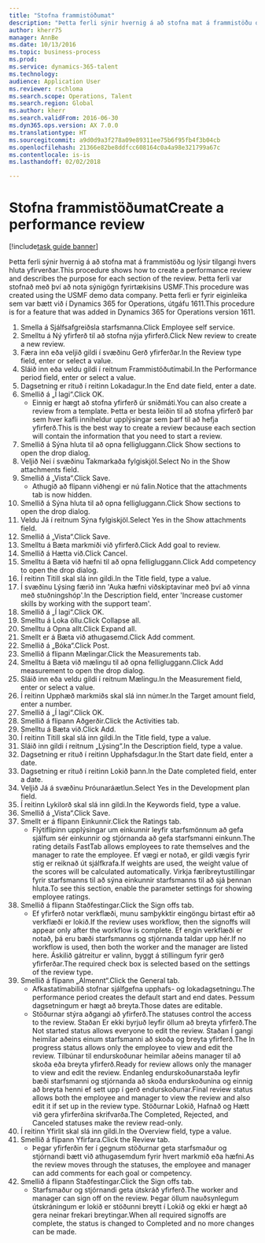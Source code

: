 ```yaml
--- 
title: "Stofna frammistöðumat"
description: "Þetta ferli sýnir hvernig á að stofna mat á frammistöðu og lýsir tilgangi hvers hluta yfirverðar."
author: kherr75
manager: AnnBe
ms.date: 10/13/2016
ms.topic: business-process
ms.prod: 
ms.service: dynamics-365-talent
ms.technology: 
audience: Application User
ms.reviewer: rschloma
ms.search.scope: Operations, Talent
ms.search.region: Global
ms.author: kherr
ms.search.validFrom: 2016-06-30
ms.dyn365.ops.version: AX 7.0.0
ms.translationtype: HT
ms.sourcegitcommit: a9d0d9a3f278a09e89311ee75b6f95fb4f3b04cb
ms.openlocfilehash: 21366e82be8ddfcc608164c0a4a98e321799a67c
ms.contentlocale: is-is
ms.lasthandoff: 02/02/2018

---
```

# <a name="create-a-performance-review"></a><span data-ttu-id="ab2db-103">Stofna frammistöðumat</span><span class="sxs-lookup"><span data-stu-id="ab2db-103">Create a performance review</span></span>

[!include[task guide banner](../../includes/task-guide-banner.md)]

<span data-ttu-id="ab2db-104">Þetta ferli sýnir hvernig á að stofna mat á frammistöðu og lýsir tilgangi hvers hluta yfirverðar.</span><span class="sxs-lookup"><span data-stu-id="ab2db-104">This procedure shows how to create a performance review and describes the purpose for each section of the review.</span></span> <span data-ttu-id="ab2db-105">Þetta ferli var stofnað með því að nota sýnigögn fyrirtækisins USMF.</span><span class="sxs-lookup"><span data-stu-id="ab2db-105">This procedure was created using the USMF demo data company.</span></span> <span data-ttu-id="ab2db-106">Þetta ferli er fyrir eiginleika sem var bætt við í Dynamics 365 for Operations, útgáfu 1611.</span><span class="sxs-lookup"><span data-stu-id="ab2db-106">This procedure is for a feature that was added in Dynamics 365 for Operations version 1611.</span></span>

1. <span data-ttu-id="ab2db-107">Smella á Sjálfsafgreiðsla starfsmanna.</span><span class="sxs-lookup"><span data-stu-id="ab2db-107">Click Employee self service.</span></span>
2. <span data-ttu-id="ab2db-108">Smelltu á Ný yfirferð til að stofna nýja yfirferð.</span><span class="sxs-lookup"><span data-stu-id="ab2db-108">Click New review to create a new review.</span></span>
3. <span data-ttu-id="ab2db-109">Færa inn eða veljið gildi í svæðinu Gerð yfirferðar.</span><span class="sxs-lookup"><span data-stu-id="ab2db-109">In the Review type field, enter or select a value.</span></span>
4. <span data-ttu-id="ab2db-110">Sláið inn eða veldu gildi í reitnum Frammistöðutímabil.</span><span class="sxs-lookup"><span data-stu-id="ab2db-110">In the Performance period field, enter or select a value.</span></span>
5. <span data-ttu-id="ab2db-111">Dagsetning er rituð í reitinn Lokadagur.</span><span class="sxs-lookup"><span data-stu-id="ab2db-111">In the End date field, enter a date.</span></span>
6. <span data-ttu-id="ab2db-112">Smellið á „Í lagi“.</span><span class="sxs-lookup"><span data-stu-id="ab2db-112">Click OK.</span></span>
    * <span data-ttu-id="ab2db-113">Einnig er hægt að stofna yfirferð úr sniðmáti.</span><span class="sxs-lookup"><span data-stu-id="ab2db-113">You can also create a review from a template.</span></span> <span data-ttu-id="ab2db-114">Þetta er besta leiðin til að stofna yfirferð þar sem hver kafli inniheldur upplýsingar sem þarf til að hefja yfirferð.</span><span class="sxs-lookup"><span data-stu-id="ab2db-114">This is the best way to create a review because each section will contain the information that you need to start a review.</span></span>  
7. <span data-ttu-id="ab2db-115">Smellið á Sýna hluta til að opna felligluggann.</span><span class="sxs-lookup"><span data-stu-id="ab2db-115">Click Show sections to open the drop dialog.</span></span>
8. <span data-ttu-id="ab2db-116">Veljið Nei í svæðinu Takmarkaða fylgiskjöl.</span><span class="sxs-lookup"><span data-stu-id="ab2db-116">Select No in the Show attachments field.</span></span>
9. <span data-ttu-id="ab2db-117">Smellið á „Vista“.</span><span class="sxs-lookup"><span data-stu-id="ab2db-117">Click Save.</span></span>
    * <span data-ttu-id="ab2db-118">Athugið að flipann viðhengi er nú falin.</span><span class="sxs-lookup"><span data-stu-id="ab2db-118">Notice that the attachments tab is now hidden.</span></span>  
10. <span data-ttu-id="ab2db-119">Smellið á Sýna hluta til að opna felligluggann.</span><span class="sxs-lookup"><span data-stu-id="ab2db-119">Click Show sections to open the drop dialog.</span></span>
11. <span data-ttu-id="ab2db-120">Veldu Já í reitnum Sýna fylgiskjöl.</span><span class="sxs-lookup"><span data-stu-id="ab2db-120">Select Yes in the Show attachments field.</span></span>
12. <span data-ttu-id="ab2db-121">Smellið á „Vista“.</span><span class="sxs-lookup"><span data-stu-id="ab2db-121">Click Save.</span></span>
13. <span data-ttu-id="ab2db-122">Smelltu á Bæta markmiði við yfirferð.</span><span class="sxs-lookup"><span data-stu-id="ab2db-122">Click Add goal to review.</span></span>
14. <span data-ttu-id="ab2db-123">Smellið á Hætta við.</span><span class="sxs-lookup"><span data-stu-id="ab2db-123">Click Cancel.</span></span>
15. <span data-ttu-id="ab2db-124">Smelltu á Bæta við hæfni til að opna felligluggann.</span><span class="sxs-lookup"><span data-stu-id="ab2db-124">Click Add competency to open the drop dialog.</span></span>
16. <span data-ttu-id="ab2db-125">Í reitinn Titill skal slá inn gildi.</span><span class="sxs-lookup"><span data-stu-id="ab2db-125">In the Title field, type a value.</span></span>
17. <span data-ttu-id="ab2db-126">Í svæðinu Lýsing færið inn 'Auka hæfni viðskiptavinar með því að vinna með stuðningshóp'.</span><span class="sxs-lookup"><span data-stu-id="ab2db-126">In the Description field, enter 'Increase customer skills by working with the support team'.</span></span>
18. <span data-ttu-id="ab2db-127">Smellið á „Í lagi“.</span><span class="sxs-lookup"><span data-stu-id="ab2db-127">Click OK.</span></span>
19. <span data-ttu-id="ab2db-128">Smelltu á Loka öllu.</span><span class="sxs-lookup"><span data-stu-id="ab2db-128">Click Collapse all.</span></span>
20. <span data-ttu-id="ab2db-129">Smelltu á Opna allt.</span><span class="sxs-lookup"><span data-stu-id="ab2db-129">Click Expand all.</span></span>
21. <span data-ttu-id="ab2db-130">Smellt er á Bæta við athugasemd.</span><span class="sxs-lookup"><span data-stu-id="ab2db-130">Click Add comment.</span></span>
22. <span data-ttu-id="ab2db-131">Smellið á „Bóka“.</span><span class="sxs-lookup"><span data-stu-id="ab2db-131">Click Post.</span></span>
23. <span data-ttu-id="ab2db-132">Smellið á flipann Mælingar.</span><span class="sxs-lookup"><span data-stu-id="ab2db-132">Click the Measurements tab.</span></span>
24. <span data-ttu-id="ab2db-133">Smelltu á Bæta við mælingu til að opna felligluggann.</span><span class="sxs-lookup"><span data-stu-id="ab2db-133">Click Add measurement to open the drop dialog.</span></span>
25. <span data-ttu-id="ab2db-134">Sláið inn eða veldu gildi í reitnum Mælingu.</span><span class="sxs-lookup"><span data-stu-id="ab2db-134">In the Measurement field, enter or select a value.</span></span>
26. <span data-ttu-id="ab2db-135">Í reitinn Upphæð markmiðs skal slá inn númer.</span><span class="sxs-lookup"><span data-stu-id="ab2db-135">In the Target amount field, enter a number.</span></span>
27. <span data-ttu-id="ab2db-136">Smellið á „Í lagi“.</span><span class="sxs-lookup"><span data-stu-id="ab2db-136">Click OK.</span></span>
28. <span data-ttu-id="ab2db-137">Smellið á flipann Aðgerðir.</span><span class="sxs-lookup"><span data-stu-id="ab2db-137">Click the Activities tab.</span></span>
29. <span data-ttu-id="ab2db-138">Smelltu á Bæta við.</span><span class="sxs-lookup"><span data-stu-id="ab2db-138">Click Add.</span></span>
30. <span data-ttu-id="ab2db-139">Í reitinn Titill skal slá inn gildi.</span><span class="sxs-lookup"><span data-stu-id="ab2db-139">In the Title field, type a value.</span></span>
31. <span data-ttu-id="ab2db-140">Sláið inn gildi í reitnum „Lýsing“.</span><span class="sxs-lookup"><span data-stu-id="ab2db-140">In the Description field, type a value.</span></span>
32. <span data-ttu-id="ab2db-141">Dagsetning er rituð í reitinn Upphafsdagur.</span><span class="sxs-lookup"><span data-stu-id="ab2db-141">In the Start date field, enter a date.</span></span>
33. <span data-ttu-id="ab2db-142">Dagsetning er rituð í reitinn Lokið þann.</span><span class="sxs-lookup"><span data-stu-id="ab2db-142">In the Date completed field, enter a date.</span></span>
34. <span data-ttu-id="ab2db-143">Veljið Já á svæðinu Þróunaráætlun.</span><span class="sxs-lookup"><span data-stu-id="ab2db-143">Select Yes in the Development plan field.</span></span>
35. <span data-ttu-id="ab2db-144">Í reitinn Lykilorð skal slá inn gildi.</span><span class="sxs-lookup"><span data-stu-id="ab2db-144">In the Keywords field, type a value.</span></span>
36. <span data-ttu-id="ab2db-145">Smellið á „Vista“.</span><span class="sxs-lookup"><span data-stu-id="ab2db-145">Click Save.</span></span>
37. <span data-ttu-id="ab2db-146">Smellt er á flipann Einkunnir.</span><span class="sxs-lookup"><span data-stu-id="ab2db-146">Click the Ratings tab.</span></span>
    * <span data-ttu-id="ab2db-147">Flýtiflipinn upplýsingar um einkunnir leyfir starfsmönnum að gefa sjálfum sér einkunnir og stjórnanda að gefa starfsmanni einkunn.</span><span class="sxs-lookup"><span data-stu-id="ab2db-147">The rating details FastTab allows employees to rate themselves and the manager to rate the employee.</span></span> <span data-ttu-id="ab2db-148">Ef vægi er notað, er gildi vægis fyrir stig er reiknað út sjálfkrafa.</span><span class="sxs-lookup"><span data-stu-id="ab2db-148">If weights are used, the weight value of the scores will be calculated automatically.</span></span>    <span data-ttu-id="ab2db-149">Virkja færibreytustillingar fyrir starfsmanns til að sýna einkunnir starfsmanns til að sjá þennan hluta.</span><span class="sxs-lookup"><span data-stu-id="ab2db-149">To see this section, enable the parameter settings for showing employee ratings.</span></span>  
38. <span data-ttu-id="ab2db-150">Smellið á flipann Staðfestingar.</span><span class="sxs-lookup"><span data-stu-id="ab2db-150">Click the Sign offs tab.</span></span>
    * <span data-ttu-id="ab2db-151">Ef yfirferð notar verkflæði, munu samþykktir eingöngu birtast eftir að verkflæði er lokið.</span><span class="sxs-lookup"><span data-stu-id="ab2db-151">If the review uses workflow, then the signoffs will appear only after the workflow is complete.</span></span> <span data-ttu-id="ab2db-152">Ef engin verkflæði er notað, þá eru bæði starfsmanns og stjórnanda taldar upp hér.</span><span class="sxs-lookup"><span data-stu-id="ab2db-152">If no workflow is used, then both the worker and the manager are listed here.</span></span> <span data-ttu-id="ab2db-153">Áskilið gátreitur er valinn, byggt á stillingum fyrir gerð yfirferðar.</span><span class="sxs-lookup"><span data-stu-id="ab2db-153">The required check box is selected based on the settings of the review type.</span></span>  
39. <span data-ttu-id="ab2db-154">Smellið á flipann „Almennt“.</span><span class="sxs-lookup"><span data-stu-id="ab2db-154">Click the General tab.</span></span>
    * <span data-ttu-id="ab2db-155">Afkastatímabilið stofnar sjálfgefna upphafs- og lokadagsetningu.</span><span class="sxs-lookup"><span data-stu-id="ab2db-155">The performance period creates the default start and end dates.</span></span> <span data-ttu-id="ab2db-156">Þessum dagsetningum er hægt að breyta.</span><span class="sxs-lookup"><span data-stu-id="ab2db-156">Those dates are editable.</span></span>  
    * <span data-ttu-id="ab2db-157">Stöðurnar stýra aðgangi að yfirferð.</span><span class="sxs-lookup"><span data-stu-id="ab2db-157">The statuses control the access to the review.</span></span> <span data-ttu-id="ab2db-158">Staðan Er ekki byrjuð leyfir öllum að breyta yfirferð.</span><span class="sxs-lookup"><span data-stu-id="ab2db-158">The Not started status allows everyone to edit the review.</span></span> <span data-ttu-id="ab2db-159">Staðan Í gangi heimilar aðeins einum starfsmanni að skoða og breyta yfirferð.</span><span class="sxs-lookup"><span data-stu-id="ab2db-159">The In progress status allows only the employee to view and edit the review.</span></span> <span data-ttu-id="ab2db-160">Tilbúnar til endurskoðunar heimilar aðeins manager til að skoða eða breyta yfirferð.</span><span class="sxs-lookup"><span data-stu-id="ab2db-160">Ready for review allows only the manager to view and edit the review.</span></span> <span data-ttu-id="ab2db-161">Endanleg endurskoðunarstaða leyfir bæði starfsmanni og stjórnanda að skoða endurskoðunina og einnig að breyta henni ef sett upp í gerð endurskoðunar.</span><span class="sxs-lookup"><span data-stu-id="ab2db-161">Final review status allows both the employee and manager to view the review and also edit it if set up in the review type.</span></span> <span data-ttu-id="ab2db-162">Stöðurnar Lokið, Hafnað og Hætt við gera yfirferðina skrifvarða.</span><span class="sxs-lookup"><span data-stu-id="ab2db-162">The Completed, Rejected, and Canceled statuses make the review read-only.</span></span>  
40. <span data-ttu-id="ab2db-163">Í reitinn Yfirlit skal slá inn gildi.</span><span class="sxs-lookup"><span data-stu-id="ab2db-163">In the Overview field, type a value.</span></span>
41. <span data-ttu-id="ab2db-164">Smellið á flipann Yfirfara.</span><span class="sxs-lookup"><span data-stu-id="ab2db-164">Click the Review tab.</span></span>
    * <span data-ttu-id="ab2db-165">Þegar yfirferðin fer í gegnum stöðurnar geta starfsmaður og stjórnandi bætt við athugasemdum fyrir hvert markmið eða hæfni.</span><span class="sxs-lookup"><span data-stu-id="ab2db-165">As the review moves through the statuses, the employee and manager can add comments for each goal or competency.</span></span>  
42. <span data-ttu-id="ab2db-166">Smellið á flipann Staðfestingar.</span><span class="sxs-lookup"><span data-stu-id="ab2db-166">Click the Sign offs tab.</span></span>
    * <span data-ttu-id="ab2db-167">Starfsmaður og stjórnandi geta útskráð yfirferð.</span><span class="sxs-lookup"><span data-stu-id="ab2db-167">The worker and manager can sign off on the review.</span></span> <span data-ttu-id="ab2db-168">Þegar öllum nauðsynlegum útskráningum er lokið er stöðunni breytt í Lokið og ekki er hægt að gera neinar frekari breytingar.</span><span class="sxs-lookup"><span data-stu-id="ab2db-168">When all required signoffs are complete, the status is changed to Completed and no more changes can be made.</span></span>  


